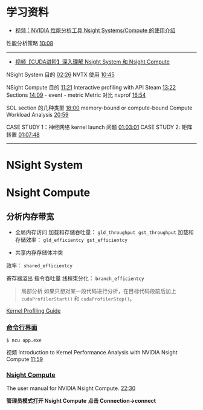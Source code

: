 
# 学习资料


- [视频：NVIDIA 性能分析工具 Nsight Systems/Compute 的使用介绍]( https://www.bilibili.com/video/BV15P4y1R7VG )

性能分析策略 [10:08](https://www.bilibili.com/video/BV15P4y1R7VG#t=608.825242)

--- 

-  [视频【CUDA进阶】深入理解 Nsight System 和 Nsight Compute](https://www.bilibili.com/video/BV13w411o7cu)

NSight System 目的 [02:26](https://www.bilibili.com/video/BV13w411o7cu#t=146.752477)
NVTX 使用 [10:45](https://www.bilibili.com/video/BV13w411o7cu#t=645.429491)

NSight Compute 目的  [11:21](https://www.bilibili.com/video/BV13w411o7cu#t=681.03364)
Interactive profiling with API Steam [13:22](https://www.bilibili.com/video/BV13w411o7cu#t=802.943144)
Sections [14:09](https://www.bilibili.com/video/BV13w411o7cu#t=849.412845)
	- event
	- metric
Metric  对比 nvprof  [16:54](https://www.bilibili.com/video/BV13w411o7cu#t=1014.666019)

SOL section 的几种类型  [18:00](https://www.bilibili.com/video/BV13w411o7cu#t=1105.534868)
	memory-bound or compute-bound
Compute Workload Analysis [20:59](https://www.bilibili.com/video/BV13w411o7cu#t=1259.681829)

CASE STUDY 1：神经网络 kernel launch 问题 [01:03:01](https://www.bilibili.com/video/BV13w411o7cu#t=3781.880621)
CASE STUDY 2: 矩阵转置  [01:07:48](https://www.bilibili.com/video/BV13w411o7cu#t=4068.342428)

---

# NSight System



# Nsight Compute



## 分析内存带宽

- 全局内存访问
	加载和存储吞吐量： `gld_throughput`  `gst_throughput`
	加载和存储效率： `gld_efficientcy`  `gst_efficientcy`

- 共享内存存储体冲突

效率： `shared_efficientcy`

寄存器溢出
指令吞吐量
线程束分化： `branch_efficientcy`  

>局部分析
		如果只想对某一段代码进行分析，在目标代码段前后加上 `cudaProfilerStart()` 和 `cudaProfilerStop()`。

  
[Kernel Profiling Guide](https://docs.nvidia.com/nsight-compute/ProfilingGuide/#abstract)
###  [命令行界面](https://docs.nvidia.com/nsight-compute/2021.3/NsightComputeCli/index.html#abstract)
`$ ncu app.exe`

视频 Introduction to Kernel Performance Analysis with NVIDIA Nsight Compute  [11:59](https://www.youtube.com/watch?v=fsC3QeZHM1U)

### [Nsight Compute](https://docs.nvidia.com/nsight-compute/2021.3/NsightCompute/index.html#abstract)

The user manual for NVIDIA Nsight Compute.
[22:30](https://www.youtube.com/watch?v=fsC3QeZHM1U)

**管理员模式打开 Nsight Compute**
**点击 Connection->connect**  




